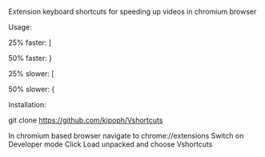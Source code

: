Extension keyboard shortcuts for speeding up videos in chromium browser

Usage:

25% faster: ]

50% faster: }

25% slower: [

50% slower: {

Installation:

git clone https://github.com/kipoph/Vshortcuts

In chromium based browser navigate to chrome://extensions
Switch on Developer mode 
Click Load unpacked and choose Vshortcuts 
